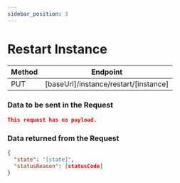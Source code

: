 ```yaml
---
sidebar_position: 3
---
```


# Restart Instance

| Method | Endpoint                                  |
| ------ | ----------------------------------------- |
| PUT    | [baseUrl]/instance/restart/[instance] |

### Data to be sent in the Request

```json title=Payload
This request has no payload.
```

### Data returned from the Request

```json title=Result
{
  "state": "[state]",
  "statusReason": [statusCode]
}
```
